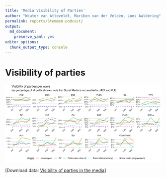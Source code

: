 ```yaml
---
title: 'Media Visibility of Parties'
author: "Wouter van Atteveldt, Mariken van der Velden, Loes Aaldering"
permalink: reports/Stemmen-podcast/
output: 
  md_document:
    preserve_yaml: yes
editor_options: 
  chunk_output_type: console
---
```


Visibility of parties
=====================

![](visibility-newspapers-1.png)

\[Download data: [Visibility of parties in the
media](Visibility_of_parties_in_the_media.csv)\]
